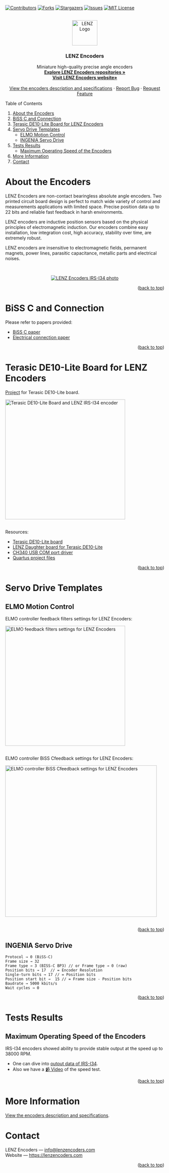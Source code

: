<div id="top"></div>
<!--
*** LENZ Encoders
-->

[![Contributors][contributors-shield]][contributors-url]
[![Forks][forks-shield]][forks-url]
[![Stargazers][stars-shield]][stars-url]
[![Issues][issues-shield]][issues-url]
[![MIT License][license-shield]][license-url]




<!-- PROJECT LOGO -->
<br />
<div align="center">
  <a href="https://github.com/lenzencoders">
    <img src="images/LENZfavicon.png" alt="LENZ Logo" width="80" height="80">
  </a>

  <h3 align="center">LENZ Encoders</h3>

  <p align="center">
    Miniature high-quality precise angle encoders
    <br />
    <a href="https://github.com/lenzencoders"><strong>Explore LENZ Encoders repositories »</strong></a>
    <br />
    <a href="https://lenzencoders.com"><strong>Visit LENZ Encoders website»</strong></a>
    <br />
    <br />
    <a href="https://github.com/lenzencoders/Encoders_Description/blob/main/IRS-encoders_en_US.pdf">View the encoders description and specifications</a>
    ·
    <a href="https://github.com/lenzencoders/Encoders_Description/issues">Report Bug</a>
    ·
    <a href="https://github.com/lenzencoders/Encoders_Description/issues">Request Feature</a>
  </p>
</div>


<!-- TABLE OF CONTENTS -->
<!-- <details> -->
<summary>Table of Contents</summary>
<ol>
  <li><a href="#about-the-encoders">About the Encoders</a></li>
  <li><a href="#biss-c-and-connection">BiSS C and Connection</a></li>
  <li><a href="#terasic-de10-lite-board-for-lenz-encoders">Terasic DE10-Lite Board for LENZ Encoders</a></li>
  <li><a href="#servo-drive-templates">Servo Drive Templates</a>
    <ul>
      <li><a href="#elmo-motion-control">ELMO Motion Control</a></li>
      <li><a href="#ingenia-servo-drive">INGENIA Servo Drive</a></li>
    </ul>
  </li>
    
  <li><a href="#tests-results">Tests Results</a>
    <ul>
      <li><a href="#maximum-operating-speed-of-the-encoders">Maximum Operating Speed of the Encoders</a></li>
    </ul>
  </li>
  <li><a href="#more-information">More Information</a></li>
  <li><a href="#contact">Contact</a></li>
</ol>
<!-- </details> -->



<!-- ABOUT THE ENCODERS -->
# About the Encoders
LENZ Encoders are non-contact bearingless absolute angle encoders. Two printed circuit board design is perfect to match wide variety of control and measurements applications with limited space. Precise position data up to 22 bits and reliable fast feedback in harsh environments.

LENZ encoders are inductive position sensors based on the physical principles of electromagnetic induction. Our encoders combine easy installation, low integration cost, high accuracy, stability over time, are extremely robust.

LENZ encoders are insensitive to electromagnetic fields, permanent magnets, power lines, parasitic capacitance, metallic parts and electrical noises.

<br />

<span style="display:block;text-align:center">[![LENZ Encoders IRS-I34 photo][product-photo]](https://lenzencoders.com)</span>

<p align="right">(<a href="#top">back to top</a>)</p>


# BiSS C and Connection

Please refer to papers provided:

* [BiSS C paper](https://github.com/lenzencoders/BISS-C/blob/main/BISS%20C_B3%20description.pdf)
* [Electrical connection paper](https://github.com/lenzencoders/BISS-C/blob/main/Electrical%20Connection.pdf)

<p align="right">(<a href="#top">back to top</a>)</p>


# Terasic DE10-Lite Board for LENZ Encoders

[Project](https://github.com/lenzencoders/BISS-C/tree/main/DE10-Lite) for Terasic DE10-Lite board.

<a href="https://github.com/lenzencoders">
    <img src="DE10-Lite/images/irs-i34_de10.jpeg" alt="Terasic DE10-Lite Board and LENZ IRS-I34 encoder" width="380">
</a>
<br />
<br />

Resources:
* [Terasic DE10-Lite board](https://www.terasic.com.tw/cgi-bin/page/archive.pl?Language=English&No=1021)
* [LENZ Daughter board for Terasic DE10-Lite](https://oshwlab.com/kmrost/de10-lite-biss-c-usb)
* [CH340 USB COM port driver](http://wch-ic.com/downloads/CH341SER_EXE.html)
* [Quartus project files](https://github.com/lenzencoders/BISS-C/tree/main/DE10-Lite/Quartus)


<p align="right">(<a href="#top">back to top</a>)</p>

# Servo Drive Templates

## ELMO Motion Control

ELMO controller feedback filters settings for LENZ Encoders:

<a href="https://github.com/lenzencoders/BISS-C/raw/main/TEMPLATES/ELMO%20BISS%20C%20feedback%20filters%20settings.png">
    <img src="https://github.com/lenzencoders/BISS-C/raw/main/TEMPLATES/ELMO%20BISS%20C%20feedback%20filters%20settings.png" alt="ELMO feedback filters settings for LENZ Encoders" width="380">
</a>
<br />
<br />

ELMO controller BiSS Cfeedback settings for LENZ Encoders:

<a href="https://github.com/lenzencoders/BISS-C/raw/main/TEMPLATES/ELMO%20BISS%20C%20feedback%20settings.png">
    <img src="https://github.com/lenzencoders/BISS-C/raw/main/TEMPLATES/ELMO%20BISS%20C%20feedback%20settings.png" alt="ELMO controller BiSS Cfeedback settings for LENZ Encoders" width="480">
</a>
<br />
<br />

<p align="right">(<a href="#top">back to top</a>)</p>


## INGENIA Servo Drive
```
Protocol → 0 (BiSS-C)
Frame size → 32
Frame type → 3 (BISS-C BP3) // or Frame type → 0 (raw) 
Position bits → 17	// = Encoder Resolution
Single-turn bits → 17 // = Position bits
Position start bit →  15 // = Frame size - Position bits
Baudrate → 5000 kbits/s
Wait cycles → 0
```


<p align="right">(<a href="#top">back to top</a>)</p>

# Tests Results

## Maximum Operating Speed of the Encoders

IRS-I34 encoders showed ability to provide stable output at the speed up to 38000 RPM. 
* One can dive into [output data of IRS-I34](https://github.com/lenzencoders/BISS-C/blob/main/TEST/LENZ_IRS_34U2S1-17_max_speed_test_38krpm.zip).
* Also we have a [📹 Video](https://www.youtube.com/watch?v=S2KUlJbIPas) of the speed test.



<p align="right">(<a href="#top">back to top</a>)</p>

# More Information

[View the encoders description and specifications](https://github.com/lenzencoders/Encoders_Description/blob/main/IRS-encoders_en_US.pdf).

<!-- CONTACT -->
# Contact

LENZ Encoders — info@lenzencoders.com \
Website — https://lenzencoders.com

<p align="right">(<a href="#top">back to top</a>)</p>

<!-- MARKDOWN LINKS & IMAGES -->
<!-- https://www.markdownguide.org/basic-syntax/#reference-style-links -->
[contributors-shield]: https://img.shields.io/github/contributors/lenzencoders/Encoders_Description.svg?style=for-the-badge
[contributors-url]: https://github.com/lenzencoders/graphs/contributors
[forks-shield]: https://img.shields.io/github/forks/lenzencoders/Encoders_Description.svg?style=for-the-badge
[forks-url]: https://github.com/lenzencoders/network/members
[stars-shield]: https://img.shields.io/github/stars/lenzencoders/Encoders_Description.svg?style=for-the-badge
[stars-url]: https://github.com/lenzencoders/stargazers
[issues-shield]: https://img.shields.io/github/issues/lenzencoders/Encoders_Description.svg?style=for-the-badge
[issues-url]: https://github.com/lenzencoders/issues
[license-shield]: https://img.shields.io/github/license/lenzencoders/Encoders_Description.svg?style=for-the-badge
[license-url]: https://github.com/lenzencoders/blob/master/LICENSE.txt
[linkedin-shield]: https://img.shields.io/badge/-LinkedIn-black.svg?style=for-the-badge&logo=linkedin&colorB=555
[linkedin-url]: https://linkedin.com/in/lenzencoders
[product-photo]: images/irs-i34_white_c.jpg